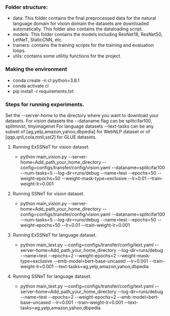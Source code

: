 ### Folder structure:
- data: This folder contains the final preprocessed data for the natural language domain for vision domain the datasets are downloaded automatically. This folder also contains the dataloading script.
- models: This folder contains the models including ResNet18, ResNet50, LetNeT, StaticCNN, etc. 
- trainers: contains the training scripts for the training and evaluation loops. 
- utils: contains some utilitiy functions for the project.


### Making the environment
- conda create -n cl python=3.8.1
- conda activate cl
- pip install -r requirements.txt


### Steps for running experiments.

Set the --server-home to the directory where you want to download your datasets. 
For vision datasets the --dataname flag can be splitcifar100, splitmnist, tinyimagenet
For language datasets --text-tasks can be any subset of [ag,yelp,amazon,yahoo,dbpedia] for WebNLP dataset or of [qqp,qnli,cola,mnli,sst2] for GLUE datasets.

1. Running ExSSNeT for vision dataset.
   - python main_vision.py --server-home=Add_path_your_home_directory --config=configs/transfer/config/vision.yaml --dataname=splitcifar100 --num-tasks=5 --log-dir=runs/debug --name=test --epochs=50 --weight-epochs=50 --weight-mask-type=exclusive --lr=0.01 --train-weight-lr=0.001

2. Running SSNeT for vision dataset.
   - python main_vision.py --server-home=Add_path_your_home_directory --config=configs/transfer/config/vision.yaml --dataname=splitcifar100 --num-tasks=5 --log-dir=runs/debug --name=test --epochs=50 --weight-epochs=50 --lr=0.01 --train-weight-lr=0.001

3. Running ExSSNeT for language dataset.
   - python main_text.py --config=configs/transfer/config/text.yaml --server-home=Add_path_your_home_directory --log-dir=runs/debug --name=test --epochs=2 --weight-epochs=2  --weight-mask-type=exclusive --emb-model=bert-base-uncased --lr=0.001 --train-weight-lr=0.001 --text-tasks=ag,yelp,amazon,yahoo,dbpedia

4. Running SSNeT for language dataset.
   - python main_text.py --config=configs/transfer/config/text.yaml --server-home=Add_path_your_home_directory --log-dir=runs/debug --name=test --epochs=2 --weight-epochs=2 --emb-model=bert-base-uncased --lr=0.001 --train-weight-lr=0.001 --text-tasks=ag,yelp,amazon,yahoo,dbpedia